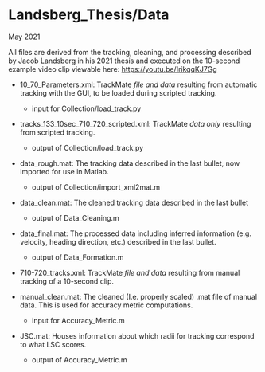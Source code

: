 
Landsberg_Thesis/Data
===

May 2021

All files are derived from the tracking, cleaning, and processing described by Jacob Landsberg in his 2021 thesis and executed on the 10-second example video clip viewable here:
<https://youtu.be/IrikqqKJ7Gg>

* 10_70_Parameters.xml: TrackMate *file and data* resulting from automatic tracking with the GUI, to be loaded during scripted tracking.

  * input for Collection/load_track.py

* tracks_133_10sec_710_720_scripted.xml: TrackMate *data only* resulting from scripted tracking.

  * output of Collection/load_track.py

* data_rough.mat: The tracking data described in the last bullet, now imported for use in Matlab.

  * output of Collection/import_xml2mat.m

* data_clean.mat: The cleaned tracking data described in the last bullet

  * output of Data_Cleaning.m

* data_final.mat: The processed data including inferred information (e.g. velocity, heading direction, etc.) described in the last bullet.

  * output of Data_Formation.m

* 710-720_tracks.xml: TrackMate *file and data* resulting from manual tracking of a 10-second clip.

* manual_clean.mat: The cleaned (I.e. properly scaled) .mat file of manual data. This is used for accuracy metric computations.

  * input for Accuracy_Metric.m

* JSC.mat: Houses information about which radii for tracking correspond to what LSC scores.

  * output of Accuracy_Metric.m
